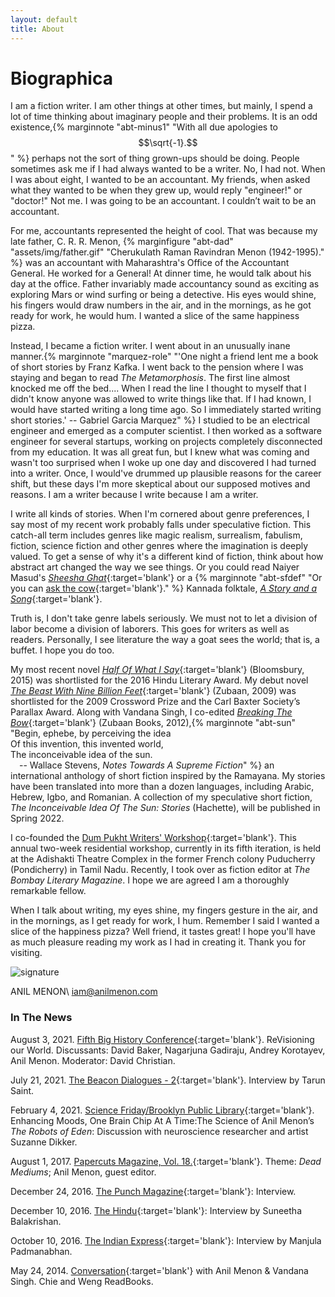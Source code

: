 ```yaml
---
layout: default
title: About
---
```

<h1 class="content-listing-header sans">Biographica</h1>

I am a fiction writer. I am other things at other times, but mainly, I spend a lot of time thinking about imaginary people and their problems. It is an odd existence,{% marginnote "abt-minus1" "With all due apologies to $$\sqrt{-1}.$$" %} perhaps not the sort of thing grown-ups should be doing. People sometimes ask me if I had always wanted to be a writer. No, I had not. When I was about eight, I  wanted to be an accountant. My friends, when asked what they wanted to be when they grew up, would reply "engineer!" or "doctor!" Not me. I was going to be an accountant. I couldn’t wait to be an accountant.

For me, accountants represented the height of cool. That was because my late father, C. R. R. Menon,
{% marginfigure "abt-dad" "assets/img/father.gif" "Cherukulath Raman Ravindran Menon (1942-1995)." %}
was an accountant with Maharashtra's Office of the Accountant General. He worked for a General! At dinner time, he would talk about his day at the office. Father invariably made accountancy sound as exciting as exploring Mars or wind surfing or being a detective. His eyes would shine, his fingers would draw numbers in the air, and in the mornings, as he got ready for work, he would hum. I wanted a slice of the same happiness pizza.

Instead, I became a fiction writer. I went about in an unusually inane manner.{% marginnote "marquez-role" "'One night a friend lent me a book of short stories by Franz Kafka. I went back to the pension where I was staying and began to read _The Metamorphosis_. The first line almost knocked me off the bed.... When I read the line I thought to myself that I didn't know anyone was allowed to write things like that. If I had known, I would have started writing a long time ago. So I immediately started writing short stories.' -- Gabriel Garcia Marquez" %} I studied to be an electrical engineer and emerged as a computer scientist. I then worked as a software engineer for several startups, working on projects completely disconnected from my education. It was all great fun, but I knew what was coming and wasn't too surprised when I woke up one day and discovered I had turned into a writer. Once, I would've drummed up plausible reasons for the career shift, but these days I'm more skeptical about our supposed motives and reasons. I am a writer because I write because I am a writer.

I write all kinds of stories. When I'm cornered about genre preferences, I say most of my recent work probably falls under speculative fiction. This catch-all term includes genres like magic realism, surrealism, fabulism, fiction, science fiction and other genres where the imagination is deeply valued. To get a sense of why it's a different kind of fiction, think about how abstract art changed the way we see things. Or you could read Naiyer Masud's [_Sheesha Ghat_](http://www.strangehorizons.com/2013/20130930/2masud-f.shtml "Sheesha Ghat"){:target='blank'} or a {% marginnote "abt-sfdef" "Or you can [ask the cow](http://anilmenon.com/blog/?p=1822){:target='blank'}." %} Kannada folktale, [_A Story and a Song_](http://anilmenon.com/blog/a-perfect-tale/ "A Perfect Tale"){:target='blank'}.

Truth is, I don't take genre labels seriously. We must not to let a division of labor become a division of laborers. This goes for writers as well as readers. Personally, I see literature the way a goat sees the world; that is, a buffet. I hope you do too.

My most recent novel [_Half Of What I Say_](https://www.bloomsbury.com/us/half-of-what-i-say-9789385436512/){:target='blank'} (Bloomsbury, 2015) was shortlisted for the 2016 Hindu Literary Award. My debut novel [_The Beast With Nine Billion Feet_](http://anilmenon.com/blog/wp-admin/beast.html){:target='blank'} (Zubaan, 2009) was shortlisted for the 2009 Crossword Prize and the Carl Baxter Society’s Parallax Award. Along with Vandana Singh, I co-edited [_Breaking The Bow_](http://zubaanbooks.com/shop/breaking-the-bow-speculative-fiction-inspired-by-the-ramayana/){:target='blank'} (Zubaan Books, 2012),{% marginnote "abt-sun" "Begin, ephebe, by perceiving the idea<br> Of this invention, this invented world,<br> The inconceivable idea of the sun.<br>&emsp;-- Wallace Stevens, _Notes Towards A Supreme Fiction_" %} an international anthology of short fiction inspired by the Ramayana. My stories have been translated into more than a dozen languages, including Arabic, Hebrew, Igbo, and Romanian. A collection of my speculative short fiction, *The Inconceivable Idea Of The Sun: Stories* (Hachette), will be published in Spring 2022.

I co-founded the [Dum Pukht Writers' Workshop](http://dumpukht.org/){:target='blank'}. This annual two-week residential workshop, currently in its fifth iteration, is held at the Adishakti Theatre Complex in the former French colony Puducherry (Pondicherry) in Tamil Nadu. Recently, I took over as fiction editor at _The Bombay Literary Magazine_. I hope we are agreed I am a thoroughly remarkable fellow.

When I talk about writing, my eyes shine, my fingers gesture in the air, and in the mornings, as I get ready for work, I hum. Remember I said I wanted a slice of the happiness pizza? Well friend, it tastes great! I hope you'll have as much pleasure reading my work as I had in creating it. Thank you for visiting.

<img src="{{ site.baseurl }}/assets/img/Signature-nobg.png" alt="signature"
	title="My signature" style="max-width:35%;height:auto" />

ANIL MENON\\
iam@anilmenon.com


### In The News

August 3, 2021. [Fifth Big History Conference](https://sites.google.com/ssla.edu.in/ibha-ssla/schedule/day-3){:target='blank'}. ReVisioning our World. Discussants: David Baker, Nagarjuna Gadiraju, Andrey Korotayev, Anil Menon. Moderator: David Christian.

July 21, 2021. [The Beacon Dialogues - 2](https://www.thebeacon.in/2021/07/17/dialogues-with-south-asian-sf-writers-2-anil-menon/){:target='blank'}. Interview by Tarun Saint.

February 4, 2021. [Science Friday/Brooklyn Public Library](https://www.bklynlibrary.org/calendar/enhancing-moods-one-brain-virtual-20210204){:target='blank'}. Enhancing Moods, One Brain Chip At A Time:The Science of Anil Menon’s *The Robots of Eden*: Discussion with neuroscience researcher and artist Suzanne Dikker.

August 1, 2017. [Papercuts Magazine, Vol. 18.](http://desiwriterslounge.net/papercuts/){:target='blank'}. Theme: *Dead Mediums*; Anil Menon, guest editor.

December 24, 2016. [The Punch Magazine](http://thepunchmagazine.com/the-byword/interviews/art-is-not-about-truth-at-all-but-without-it-we-would-be-lost-anil-menon){:target='blank'}: Interview.

December 10, 2016. [The Hindu](http://www.thehindu.com/authors/%E2%80%98Political-freedom-is-the-heart-of-storytelling%E2%80%99/article16784791.ece){:target='blank'}: Interview by Suneetha Balakrishan.

October 10, 2016. [The Indian Express](http://indianexpress.com/article/lifestyle/books/anil-menon-speculative-fiction-humour-as-resistance-and-his-woman-positive-narratives-3060519/){:target='blank'}: Interview by Manjula Padmanabhan.

May 24, 2014. [Conversation](http://chieandweng.wordpress.com/2014/05/23/a-process-conversation-with-anil-menon-and-vandana-singh/){:target='blank'} with Anil Menon &amp; Vandana Singh. Chie and Weng ReadBooks.

